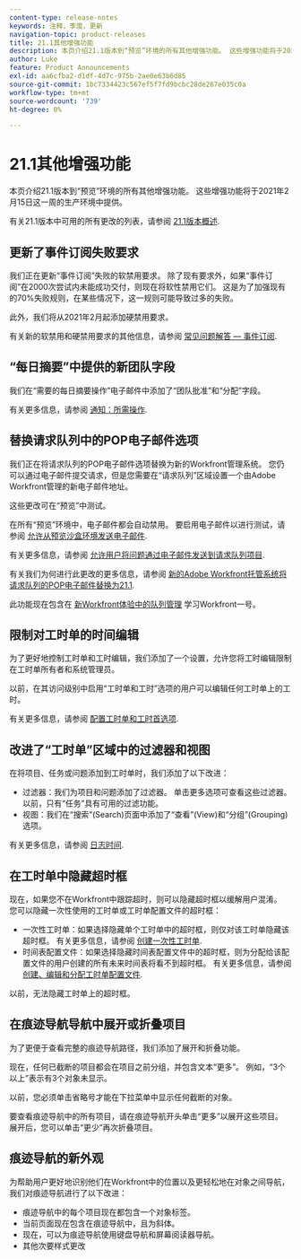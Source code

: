 ```yaml
---
content-type: release-notes
keywords: 注释，季度，更新
navigation-topic: product-releases
title: 21.1其他增强功能
description: 本页介绍21.1版本到“预览”环境的所有其他增强功能。 这些增强功能将于2021年2月15日这一周的生产环境中提供。
author: Luke
feature: Product Announcements
exl-id: aa6cfba2-d1df-4d7c-975b-2ae0e63b6d85
source-git-commit: 1bc7334423c567ef5f7fd9bcbc28de267e035c0a
workflow-type: tm+mt
source-wordcount: '739'
ht-degree: 0%

---
```


# 21.1其他增强功能

本页介绍21.1版本到“预览”环境的所有其他增强功能。 这些增强功能将于2021年2月15日这一周的生产环境中提供。

有关21.1版本中可用的所有更改的列表，请参阅 [21.1版本概述](../../../product-announcements/product-releases/21.1-release-activity/21-1-release-overview.md).

## 更新了事件订阅失败要求

我们正在更新“事件订阅”失败的软禁用要求。 除了现有要求外，如果“事件订阅”在2000次尝试内未能成功交付，则现在将软性禁用它们。 这是为了加强现有的70%失败规则，在某些情况下，这一规则可能导致过多的失败。

此外，我们将从2021年2月起添加硬禁用要求。

有关新的软禁用和硬禁用要求的其他信息，请参阅 [常见问题解答 — 事件订阅](../../../wf-api/general/event-subs-faq.md).

## “每日摘要”中提供的新团队字段

我们在“需要的每日摘要操作”电子邮件中添加了“团队批准”和“分配”字段。

有关更多信息，请参阅 [通知：所需操作](../../../workfront-basics/using-notifications/notifications-action-needed.md).

## 替换请求队列中的POP电子邮件选项

我们正在将请求队列的POP电子邮件选项替换为新的Workfront管理系统。 您仍可以通过电子邮件提交请求，但是您需要在“请求队列”区域设置一个由Adobe Workfront管理的新电子邮件地址。

这些更改可在“预览”中测试。

在所有“预览”环境中，电子邮件都会自动禁用。 要启用电子邮件以进行测试，请参阅 [允许从预览沙盒环境发送电子邮件](../../../workfront-basics/using-notifications/enable-delivery-emails-from-preview-sandbox-environment.md).

有关更多信息，请参阅 [允许用户将问题通过电子邮件发送到请求队列项目](/help/quicksilver/manage-work/requests/create-requests/enable-email-issues-into-projects.md).

有关我们为何进行此更改的更多信息，请参阅 [新的Adobe Workfront托管系统将请求队列的POP电子邮件替换为21.1](../../../product-announcements/announcements/announcement-archive/pop-removal-request-queue.md).

此功能现在包含在 [新Workfront体验中的队列管理](https://one.workfront.com/s/learningpath4/queue-management-MCYCJRWK36QZBP7PGMNDMSPRN3LE) 学习Workfront一号。

## 限制对工时单的时间编辑

为了更好地控制工时单和工时编辑，我们添加了一个设置，允许您将工时编辑限制在工时单所有者和系统管理员。

以前，在其访问级别中启用“工时单和工时”选项的用户可以编辑任何工时单上的工时。

有关更多信息，请参阅 [配置工时单和工时首选项](../../../administration-and-setup/set-up-workfront/configure-timesheets-schedules/timesheet-and-hour-preferences.md).

## 改进了“工时单”区域中的过滤器和视图

在将项目、任务或问题添加到工时单时，我们添加了以下改进：

* 过滤器：我们为项目和问题添加了过滤器。 单击更多选项可查看这些过滤器。 以前，只有“任务”具有可用的过滤功能。
* 视图：我们在“搜索”(Search)页面中添加了“查看”(View)和“分组”(Grouping)选项。

有关更多信息，请参阅 [日志时间](../../../timesheets/create-and-manage-timesheets/log-time.md).

## 在工时单中隐藏超时框

现在，如果您不在Workfront中跟踪超时，则可以隐藏超时框以缓解用户混淆。 您可以隐藏一次性使用的工时单或工时单配置文件的超时框：

* 一次性工时单：如果选择隐藏单个工时单中的超时框，则仅对该工时单隐藏该超时框。 有关更多信息，请参阅 [创建一次性工时单](../../../timesheets/create-and-manage-timesheets/create-tmshts.md).
* 时间表配置文件：如果选择隐藏时间表配置文件中的超时框，则为分配给该配置文件的用户创建的所有未来时间表将看不到超时框。 有关更多信息，请参阅 [创建、编辑和分配工时单配置文件](../../../timesheets/create-and-manage-timesheets/create-timesheet-profiles.md).

以前，无法隐藏工时单上的超时框。

## 在痕迹导航导航中展开或折叠项目

为了更便于查看完整的痕迹导航路径，我们添加了展开和折叠功能。

现在，任何已截断的项目都会在项目之前分组，并包含文本“更多”。 例如，“3个以上”表示有3个对象未显示。

以前，您必须单击省略号才能在下拉菜单中显示任何截断的对象。

要查看痕迹导航中的所有项目，请在痕迹导航开头单击“更多”以展开这些项目。 展开后，您可以单击“更少”再次折叠项目。

## 痕迹导航的新外观

为帮助用户更好地识别他们在Workfront中的位置以及更轻松地在对象之间导航，我们对痕迹导航进行了以下改进：

* 痕迹导航中的每个项目现在都包含一个对象标签。
* 当前页面现在包含在痕迹导航中，且为斜体。
* 现在，可以为痕迹导航使用键盘导航和屏幕阅读器导航。
* 其他次要样式更改

